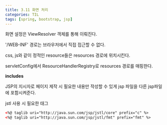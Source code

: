 ```yaml
---
title: 3.11 화면 처리
categories: TIL
tags: [spring, bootstrap, jsp]
---
```






화면 설정은 ViewResolver 객체를 통해 이뤄진다.

'/WEB-INF' 경로는 브라우저에서 직접 접근할 수 없다.



css, js와 같이 정적인 resource들은 resources 경로에 위치시킨다.

servletConfig에서 ResourceHandlerRegistry로 resources 경로를 매핑한다.



**includes**

JSP의 지시자로 페이지 제작 시 필요한 내용만 작성할 수 있게 jsp 파일을 다른 jsp파일에 포함시켜준다.



jstl 사용 시 필요한 태그

```xml
<%@ taglib uri="http://java.sun.com/jsp/jstl/core" prefix="c" %>
<%@ taglib uri="http://java.sun.com/jsp/jstl/fmt" prefix="fmt" %>
```



